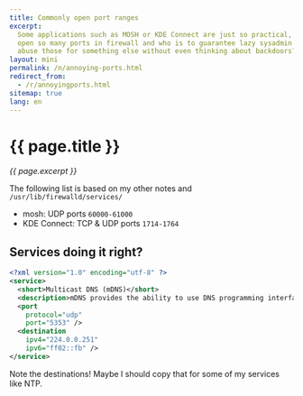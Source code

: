 ```yaml
---
title: Commonly open port ranges
excerpt:
  Some applications such as MOSH or KDE Connect are just so practical, but they
  open so many ports in firewall and who is to guarantee lazy sysadmin won't
  abuse those for something else without even thinking about backdoors?
layout: mini
permalink: /n/annoying-ports.html
redirect_from:
  - /r/annoyingports.html
sitemap: true
lang: en
---
```


# {{ page.title }}

_{{ page.excerpt }}_

The following list is based on my other notes and `/usr/lib/firewalld/services/`

- mosh: UDP ports `60000-61000`
- KDE Connect: TCP & UDP ports `1714-1764`

## Services doing it right?

```xml
<?xml version="1.0" encoding="utf-8" ?>
<service>
  <short>Multicast DNS (mDNS)</short>
  <description>mDNS provides the ability to use DNS programming interfaces, packet formats and operating semantics in a small network without a conventional DNS server. If you plan to use Avahi, do not disable this option.</description>
  <port
    protocol="udp"
    port="5353" />
  <destination
    ipv4="224.0.0.251"
    ipv6="ff02::fb" />
</service>
```

Note the destinations! Maybe I should copy that for some of my services like
NTP.
